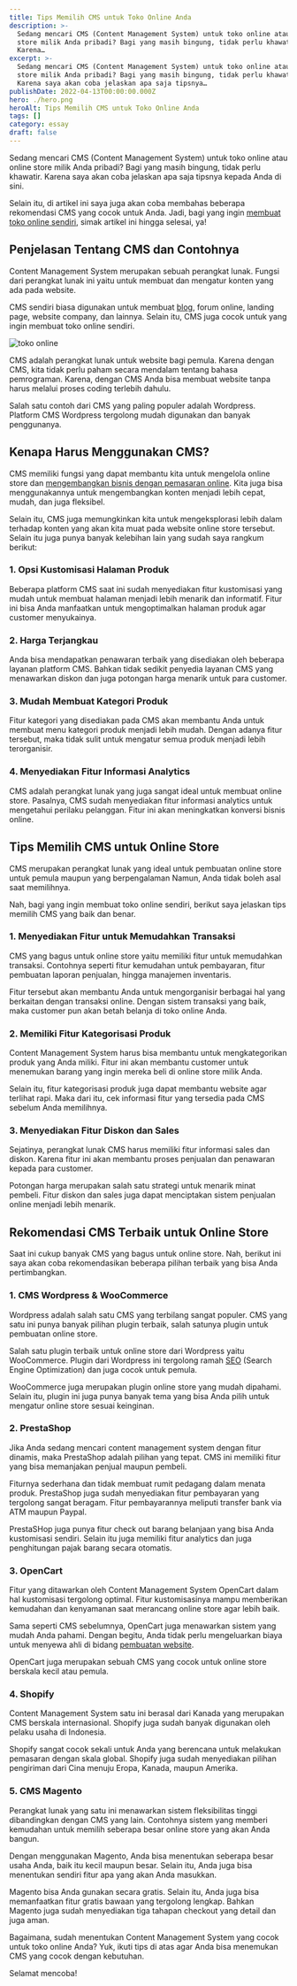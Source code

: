 ```yaml
---
title: Tips Memilih CMS untuk Toko Online Anda
description: >-
  Sedang mencari CMS (Content Management System) untuk toko online atau online
  store milik Anda pribadi? Bagi yang masih bingung, tidak perlu khawatir.
  Karena…
excerpt: >-
  Sedang mencari CMS (Content Management System) untuk toko online atau online
  store milik Anda pribadi? Bagi yang masih bingung, tidak perlu khawatir.
  Karena saya akan coba jelaskan apa saja tipsnya…
publishDate: 2022-04-13T00:00:00.000Z
hero: ./hero.png
heroAlt: Tips Memilih CMS untuk Toko Online Anda
tags: []
category: essay
draft: false
---
```


Sedang mencari CMS (Content Management System) untuk toko online atau online store milik Anda pribadi? Bagi yang masih bingung, tidak perlu khawatir. Karena saya akan coba jelaskan apa saja tipsnya kepada Anda di sini.

Selain itu, di artikel ini saya juga akan coba membahas beberapa rekomendasi CMS yang cocok untuk Anda. Jadi, bagi yang ingin <a href="https://www.hostinger.co.id/tutorial/buat-toko-online">membuat toko online sendiri</a>, simak artikel ini hingga selesai, ya!

## Penjelasan Tentang CMS dan Contohnya

Content Management System merupakan sebuah perangkat lunak. Fungsi dari perangkat lunak ini yaitu untuk membuat dan mengatur konten yang ada pada website.

CMS sendiri biasa digunakan untuk membuat [blog](/blog/), forum online, landing page, website company, dan lainnya. Selain itu, CMS juga cocok untuk yang ingin membuat toko online sendiri.

![toko online](./images/toko-online.png)

CMS adalah perangkat lunak untuk website bagi pemula. Karena dengan CMS, kita tidak perlu paham secara mendalam tentang bahasa pemrograman. Karena, dengan CMS Anda bisa membuat website tanpa harus melalui proses coding terlebih dahulu.

Salah satu contoh dari CMS yang paling populer adalah Wordpress. Platform CMS Wordpress tergolong mudah digunakan dan banyak penggunanya.

## Kenapa Harus Menggunakan CMS?

CMS memiliki fungsi yang dapat membantu kita untuk mengelola online store dan [mengembangkan bisnis dengan pemasaran online](/blog/mengembangkan-bisnis-dengan-pemasaran-online/). Kita juga bisa menggunakannya untuk mengembangkan konten menjadi lebih cepat, mudah, dan juga fleksibel.

Selain itu, CMS juga memungkinkan kita untuk mengeksplorasi lebih dalam terhadap konten yang akan kita muat pada website online store tersebut. Selain itu juga punya banyak kelebihan lain yang sudah saya rangkum berikut:

### 1\. Opsi Kustomisasi Halaman Produk

Beberapa platform CMS saat ini sudah menyediakan fitur kustomisasi yang mudah untuk membuat halaman menjadi lebih menarik dan informatif. Fitur ini bisa Anda manfaatkan untuk mengoptimalkan halaman produk agar customer menyukainya.

### 2\. Harga Terjangkau

Anda bisa mendapatkan penawaran terbaik yang disediakan oleh beberapa layanan platform CMS. Bahkan tidak sedikit penyedia layanan CMS yang menawarkan diskon dan juga potongan harga menarik untuk para customer.

### 3\. Mudah Membuat Kategori Produk

Fitur kategori yang disediakan pada CMS akan membantu Anda untuk membuat menu kategori produk menjadi lebih mudah. Dengan adanya fitur tersebut, maka tidak sulit untuk mengatur semua produk menjadi lebih terorganisir.

### 4\. Menyediakan Fitur Informasi Analytics

CMS adalah perangkat lunak yang juga sangat ideal untuk membuat online store. Pasalnya, CMS sudah menyediakan fitur informasi analytics untuk mengetahui perilaku pelanggan. Fitur ini akan meningkatkan konversi bisnis online.

## Tips Memilih CMS untuk Online Store

CMS merupakan perangkat lunak yang ideal untuk pembuatan online store untuk pemula maupun yang berpengalaman Namun, Anda tidak boleh asal saat memilihnya.

Nah, bagi yang ingin membuat toko online sendiri, berikut saya jelaskan tips memilih CMS yang baik dan benar.

### 1\. Menyediakan Fitur untuk Memudahkan Transaksi

CMS yang bagus untuk online store yaitu memiliki fitur untuk memudahkan transaksi. Contohnya seperti fitur kemudahan untuk pembayaran, fitur pembuatan laporan penjualan, hingga manajemen inventaris.

Fitur tersebut akan membantu Anda untuk mengorganisir berbagai hal yang berkaitan dengan transaksi online. Dengan sistem transaksi yang baik, maka customer pun akan betah belanja di toko online Anda.

### 2\. Memiliki Fitur Kategorisasi Produk

Content Management System harus bisa membantu untuk mengkategorikan produk yang Anda miliki. Fitur ini akan membantu customer untuk menemukan barang yang ingin mereka beli di online store milik Anda.

Selain itu, fitur kategorisasi produk juga dapat membantu website agar terlihat rapi. Maka dari itu, cek informasi fitur yang tersedia pada CMS sebelum Anda memilihnya.

### 3\. Menyediakan Fitur Diskon dan Sales

Sejatinya, perangkat lunak CMS harus memiliki fitur informasi sales dan diskon. Karena fitur ini akan membantu proses penjualan dan penawaran kepada para customer.

Potongan harga merupakan salah satu strategi untuk menarik minat pembeli. Fitur diskon dan sales juga dapat menciptakan sistem penjualan online menjadi lebih menarik.

## Rekomendasi CMS Terbaik untuk Online Store

Saat ini cukup banyak CMS yang bagus untuk online store. Nah, berikut ini saya akan coba rekomendasikan beberapa pilihan terbaik yang bisa Anda pertimbangkan.

### 1\. CMS Wordpress & WooCommerce

Wordpress adalah salah satu CMS yang terbilang sangat populer. CMS yang satu ini punya banyak pilihan plugin terbaik, salah satunya plugin untuk pembuatan online store.

Salah satu plugin terbaik untuk online store dari Wordpress yaitu WooCommerce. Plugin dari Wordpress ini tergolong ramah [SEO](/blog/jasa-seo-bogor/) (Search Engine Optimization) dan juga cocok untuk pemula.

WooCommerce juga merupakan plugin online store yang mudah dipahami. Selain itu, plugin ini juga punya banyak tema yang bisa Anda pilih untuk mengatur online store sesuai keinginan.

### 2\. PrestaShop

Jika Anda sedang mencari content management system dengan fitur dinamis, maka PrestaShop adalah pilihan yang tepat. CMS ini memiliki fitur yang bisa memanjakan penjual maupun pembeli.

Fiturnya sederhana dan tidak membuat rumit pedagang dalam menata produk. PrestaShop juga sudah menyediakan fitur pembayaran yang tergolong sangat beragam. Fitur pembayarannya meliputi transfer bank via ATM maupun Paypal.

PrestaSHop juga punya fitur check out barang belanjaan yang bisa Anda kustomisasi sendiri. Selain itu juga memiliki fitur analytics dan juga penghitungan pajak barang secara otomatis.

### 3\. OpenCart

Fitur yang ditawarkan oleh Content Management System OpenCart dalam hal kustomisasi tergolong optimal. Fitur kustomisasinya mampu memberikan kemudahan dan kenyamanan saat merancang online store agar lebih baik.

Sama seperti CMS sebelumnya, OpenCart juga menawarkan sistem yang mudah Anda pahami. Dengan begitu, Anda tidak perlu mengeluarkan biaya untuk menyewa ahli di bidang [pembuatan website](/jasa-pembuatan-website-bogor/).

OpenCart juga merupakan sebuah CMS yang cocok untuk online store berskala kecil atau pemula.

### **4\. Shopify**

Content Management System satu ini berasal dari Kanada yang merupakan CMS berskala internasional. Shopify juga sudah banyak digunakan oleh pelaku usaha di Indonesia.

Shopify sangat cocok sekali untuk Anda yang berencana untuk melakukan pemasaran dengan skala global. Shopify juga sudah menyediakan pilihan pengiriman dari Cina menuju Eropa, Kanada, maupun Amerika.

### 5\. CMS Magento

Perangkat lunak yang satu ini menawarkan sistem fleksibilitas tinggi dibandingkan dengan CMS yang lain. Contohnya sistem yang memberi kemudahan untuk memilih seberapa besar online store yang akan Anda bangun.

Dengan menggunakan Magento, Anda bisa menentukan seberapa besar usaha Anda, baik itu kecil maupun besar. Selain itu, Anda juga bisa menentukan sendiri fitur apa yang akan Anda masukkan.

Magento bisa Anda gunakan secara gratis. Selain itu, Anda juga bisa memanfaatkan fitur gratis bawaan yang tergolong lengkap. Bahkan Magento juga sudah menyediakan tiga tahapan checkout yang detail dan juga aman.

Bagaimana, sudah menentukan Content Management System yang cocok untuk toko online Anda? Yuk, ikuti tips di atas agar Anda bisa menemukan CMS yang cocok dengan kebutuhan.

Selamat mencoba!
